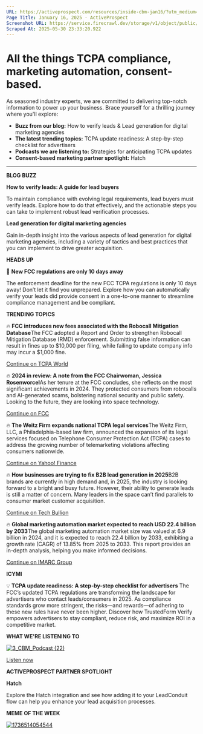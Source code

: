 ```yaml
---
URL: https://activeprospect.com/resources/inside-cbm-jan16/?utm_medium=Email&utm_source=Website&utm_campaign=AP-Email-InsideCBM-Oct
Page Title: January 16, 2025 - ActiveProspect
Screenshot URL: https://service.firecrawl.dev/storage/v1/object/public/media/screenshot-4b529166-6c85-4c8d-ad25-2e617359fe02.png
Scraped At: 2025-05-30 23:33:20.922
---
```

# All the things TCPA compliance, marketing automation, consent-based.

As seasoned industry experts, we are committed to delivering top-notch information to power up your business. Brace yourself for a thrilling journey where you'll explore:

- **Buzz from our blog:** How to verify leads & Lead generation for digital marketing agencies
- **The latest trending topics:** TCPA update readiness: A step-by-step checklist for advertisers
- **Podcasts we are listening to:** Strategies for anticipating TCPA updates
- **Consent-based marketing partner spotlight:** Hatch


* * *

**BLOG BUZZ**


**How to verify leads: A guide for lead buyers**

To maintain compliance with evolving legal requirements, lead buyers must verify leads. Explore how to do that effectively, and the actionable steps you can take to implement robust lead verification processes.



**Lead generation for digital marketing agencies**

Gain in-depth insight into the various aspects of lead generation for digital marketing agencies, including a variety of tactics and best practices that you can implement to drive greater acquisition.


**HEADS UP**

🚨 **New FCC regulations are only 10 days away**

The enforcement deadline for the new FCC TCPA regulations is only 10 days away! Don’t let it find you unprepared. Explore how you can automatically verify your leads did provide consent in a one-to-one manner to streamline compliance management and be compliant.


**TRENDING TOPICS**

🔥 **FCC introduces new fees associated with the Robocall Mitigation Database**The FCC adopted a Report and Order to strengthen Robocall Mitigation Database (RMD) enforcement. Submitting false information can result in fines up to $10,000 per filing, while failing to update company info may incur a $1,000 fine.

[Continue on TCPA World](https://tcpaworld.com/2025/01/09/new-year-new-fines-fees-fcc-adopts-report-and-order-introducing-new-fees-associated-with-the-robocall-mitigation-database/)

🔥 **2024 in review: A note from the FCC Chairwoman, Jessica Rosenworcel**As her tenure at the FCC concludes, she reflects on the most significant achievements in 2024. They protected consumers from robocalls and AI-generated scams, bolstering national security and public safety. Looking to the future, they are looking into space technology.

[Continue on FCC](https://www.fcc.gov/consumer-governmental-affairs/2024-review-note-fcc-chairwoman-jessica-rosenworcel-fcc-chairwoman)

🔥 **The Weitz Firm expands national TCPA legal services**The Weitz Firm, LLC, a Philadelphia-based law firm, announced the expansion of its legal services focused on Telephone Consumer Protection Act (TCPA) cases to address the growing number of telemarketing violations affecting consumers nationwide.

[Continue on Yahoo! Finance](https://finance.yahoo.com/news/weitz-firm-expands-national-tcpa-145200743.html?guccounter=1&guce_referrer=aHR0cHM6Ly93d3cuZ29vZ2xlLmNvbS8&guce_referrer_sig=AQAAAIy8PK4BsUOQ9E0PDAWxJMvNrVv0Pqz3zJtYGJcQlXKDyfE7BYYD_UdIP3fLnuwMOKaHkVB5EkRyG5qnhB57QZtcCeXjFnanvNRuCqv2-pJJn2KnLfw2JPXvvq8r-PUfrW-Ds3pk_XRZ-WQtv9DhJHXDdPPH7voAVlh-3LBpFVzr)

🔥 **How businesses are trying to fix B2B lead generation in 2025**B2B brands are currently in high demand and, in 2025, the industry is looking forward to a bright and busy future. However, their ability to generate leads is still a matter of concern. Many leaders in the space can’t find parallels to consumer market customer acquisition.

[Continue on Tech Bullion](https://techbullion.com/how-businesses-are-trying-to-fix-b2b-lead-generation-in-2025/)

🔥 **Global marketing automation market expected to reach USD 22.4 billion by 2033**The global marketing automation market size was valued at 6.9 billion in 2024, and it is expected to reach 22.4 billion by 2033, exhibiting a growth rate (CAGR) of 13.85% from 2025 to 2033. This report provides an in-depth analysis, helping you make informed decisions.

[Continue on IMARC Group](https://www.imarcgroup.com/marketing-automation-market-statistics)

**ICYMI**

💡 **TCPA update readiness: A step-by-step checklist for advertisers** The FCC’s updated TCPA regulations are transforming the landscape for advertisers who contact leads/consumers in 2025. As compliance standards grow more stringent, the risks—and rewards—of adhering to these new rules have never been higher. Discover how TrustedForm Verify empowers advertisers to stay compliant, reduce risk, and maximize ROI in a competitive market.


**WHAT WE'RE LISTENING TO**

[![3_CBM_Podcast (22)](https://activeprospect.com/wp-content/uploads/2025/03/3_CBM_Podcast-22.png)](https://open.spotify.com/episode/7l9zIzVWmzRWqDm9KxlADY?si=LyqmwR_YTtu9jNqvsyNJuA)


[Listen now](https://open.spotify.com/episode/7l9zIzVWmzRWqDm9KxlADY?si=LyqmwR_YTtu9jNqvsyNJuA)

**ACTIVEPROSPECT PARTNER SPOTLIGHT**


**Hatch**

Explore the Hatch integration and see how adding it to your LeadConduit flow can help you enhance your lead acquisition processes.


**MEME OF THE WEEK**

[![1736514054544](https://activeprospect.com/wp-content/uploads/2025/03/1736514054544.jpeg)](https://www.linkedin.com/feed/update/urn:li:activity:7283467849573036032/)

